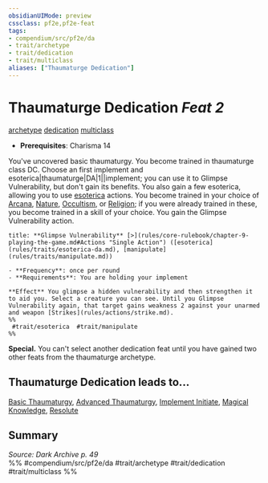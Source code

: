 ```yaml
---
obsidianUIMode: preview
cssclass: pf2e,pf2e-feat
tags:
- compendium/src/pf2e/da
- trait/archetype
- trait/dedication
- trait/multiclass
aliases: ["Thaumaturge Dedication"]
---
```

# Thaumaturge Dedication  *Feat 2*  
[archetype](archetype.md "Archetype Feat Trait")  [dedication](dedication.md "Dedication Feat Trait")  [multiclass](multiclass.md "Multiclass Feat Trait")  

- **Prerequisites**: Charisma 14

You've uncovered basic thaumaturgy. You become trained in thaumaturge class DC. Choose an first implement and esoterica|thaumaturge|DA|1||implement; you can use it to Glimpse Vulnerability, but don't gain its benefits. You also gain a few esoterica, allowing you to use [esoterica](esoterica-da.md "Esoterica Action & Ability Trait") actions. You become trained in your choice of [Arcana](skills.md#Arcana), [Nature](skills.md#Nature), [Occultism](skills.md#Occultism), or [Religion](skills.md#Religion); if you were already trained in these, you become trained in a skill of your choice. You gain the Glimpse Vulnerability action.

```ad-embed-ability
title: **Glimpse Vulnerability** [>](rules/core-rulebook/chapter-9-playing-the-game.md#Actions "Single Action") ([esoterica](rules/traits/esoterica-da.md), [manipulate](rules/traits/manipulate.md))

- **Frequency**: once per round
- **Requirements**: You are holding your implement

**Effect** You glimpse a hidden vulnerability and then strengthen it to aid you. Select a creature you can see. Until you Glimpse Vulnerability again, that target gains weakness 2 against your unarmed and weapon [Strikes](rules/actions/strike.md).  
%%
 #trait/esoterica  #trait/manipulate 
%%
```

**Special.** You can't select another dedication feat until you have gained two other feats from the thaumaturge archetype.

## Thaumaturge Dedication leads to...

[Basic Thaumaturgy](basic-thaumaturgy-da.md), [Advanced Thaumaturgy](advanced-thaumaturgy-da.md), [Implement Initiate](implement-initiate-da.md), [Magical Knowledge](magical-knowledge-da.md), [Resolute](resolute-da.md)

## Summary

*Source: Dark Archive p. 49*  
%% #compendium/src/pf2e/da #trait/archetype #trait/dedication #trait/multiclass %%